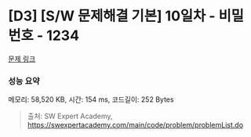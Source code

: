 # [D3] [S/W 문제해결 기본] 10일차 - 비밀번호 - 1234 

[문제 링크](https://swexpertacademy.com/main/code/problem/problemDetail.do?contestProbId=AV14_DEKAJcCFAYD) 

### 성능 요약

메모리: 58,520 KB, 시간: 154 ms, 코드길이: 252 Bytes



> 출처: SW Expert Academy, https://swexpertacademy.com/main/code/problem/problemList.do